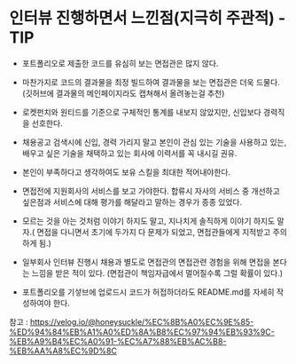 # 인터뷰 진행하면서 느낀점(지극히 주관적) - TIP

* 포트폴리오로 제출한 코드를 유심히 보는 면접관은 많지 않다.
* 마찬가지로 코드의 결과물을 최정 빌드하여 결과물을 보는 면접관은 더욱 드물다.
(깃허브에 결과물의 메인페이지라도 캡쳐해서 올려놓는걸 추천)

* 로켓펀치와 원티드를 기준으로 구체적인 통계를 내보지 않았지만, 신입보다 경력직을 선호한다.

* 채용공고 검색시에 신입, 경력 가리지 말고 본인이 관심 있는 기술을 사용하고 있는, 배우고 싶은 기술을 채택하고 있는 회사에 이력서를 꼭 내시길 권유.

* 본인이 부족하다고 생각하여도 보유 스킬을 최대한 적어내야한다.

* 면접전에 지원회사의 서비스를 보고 가야한다. 합류시 자사의 서비스 중 개선하고 싶은점과 서비스에 대해 평가를 해달라고 말하는 경우가 종종 있었다.

* 모르는 것을 아는 것처럼 이야기 하지도 말고, 지나치게 솔직하게 이야기 하지도 말자.( 면접을 다니면서 초기에 두가지 다 문제가 되었고, 면접관들에게 지적받고 주의하게 됨.)

* 일부회사 인터뷰 진행시 채용과 별도로 면접관의 면접관련 경험을 위해 면접을 본다는 느낌을 받은 적이 있다.
(면접관이 책임자급에서 멀어질수록 그럴 확률이 있다.)

* 포트폴리오를 기섷브에 업로드시 코드가 허접하더라도 README.md를 자세히 작성하여야 한다.

참고 : https://velog.io/@honeysuckle/%EC%8B%A0%EC%9E%85-%ED%94%84%EB%A1%A0%ED%8A%B8%EC%97%94%EB%93%9C-%EB%A9%B4%EC%A0%91-%EC%A7%88%EB%AC%B8-%EB%AA%A8%EC%9D%8C